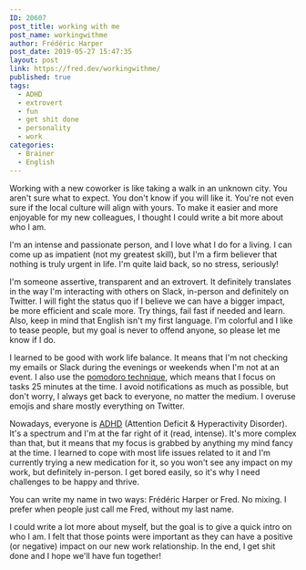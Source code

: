 ```yaml
---
ID: 20607
post_title: working with me
post_name: workingwithme
author: Frédéric Harper
post_date: 2019-05-27 15:47:35
layout: post
link: https://fred.dev/workingwithme/
published: true
tags:
  - ADHD
  - extrovert
  - fun
  - get shit done
  - personality
  - work
categories:
  - Brainer
  - English
---
```

Working with a new coworker is like taking a walk in an unknown city. You aren't sure what to expect. You don't know if you will like it. You're not even sure if the local culture will align with yours. To make it easier and more enjoyable for my new colleagues, I thought I could write a bit more about who I am.

I'm an intense and passionate person, and I love what I do for a living. I can come up as impatient (not my greatest skill), but I'm a firm believer that nothing is truly urgent in life. I'm quite laid back, so no stress, seriously!

I'm someone assertive, transparent and an extrovert. It definitely translates in the way I'm interacting with others on Slack, in-person and definitely on Twitter. I will fight the status quo if I believe we can have a bigger impact, be more efficient and scale more. Try things, fail fast if needed and learn. Also, keep in mind that English isn't my first language. I'm colorful and I like to tease people, but my goal is never to offend anyone, so please let me know if I do.

I learned to be good with work life balance. It means that I'm not checking my emails or Slack during the evenings or weekends when I'm not at an event. I also use the <a href="https://francescocirillo.com/pages/pomodoro-technique">pomodoro technique</a>, which means that I focus on tasks 25 minutes at the time. I avoid notifications as much as possible, but don't worry, I always get back to everyone, no matter the medium. I overuse emojis and share mostly everything on Twitter.

Nowadays, everyone is <a href="https://en.wikipedia.org/wiki/Attention_deficit_hyperactivity_disorder">ADHD</a> (Attention Deficit &amp; Hyperactivity Disorder). It's a spectrum and I'm at the far right of it (read, intense). It's more complex than that, but it means that my focus is grabbed by anything my mind fancy at the time. I learned to cope with most life issues related to it and I'm currently trying a new medication for it, so you won't see any impact on my work, but definitely in-person. I get bored easily, so it's why I need challenges to be happy and thrive.

You can write my name in two ways: Frédéric Harper or Fred. No mixing. I prefer when people just call me Fred, without my last name.

I could write a lot more about myself, but the goal is to give a quick intro on who I am. I felt that those points were important as they can have a positive (or negative) impact on our new work relationship. In the end, I get shit done and I hope we'll have fun together!